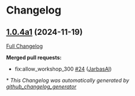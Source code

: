 # Changelog

## [1.0.4a1](https://github.com/OpenVoiceOS/ovos-padatious-pipeline-plugin/tree/1.0.4a1) (2024-11-19)

[Full Changelog](https://github.com/OpenVoiceOS/ovos-padatious-pipeline-plugin/compare/1.0.3...1.0.4a1)

**Merged pull requests:**

- fix:allow\_workshop\_300 [\#24](https://github.com/OpenVoiceOS/ovos-padatious-pipeline-plugin/pull/24) ([JarbasAl](https://github.com/JarbasAl))



\* *This Changelog was automatically generated by [github_changelog_generator](https://github.com/github-changelog-generator/github-changelog-generator)*
